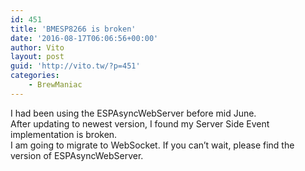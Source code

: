 ```yaml
---
id: 451
title: 'BMESP8266 is broken'
date: '2016-08-17T06:06:56+00:00'
author: Vito
layout: post
guid: 'http://vito.tw/?p=451'
categories:
    - BrewManiac
---
```


I had been using the ESPAsyncWebServer before mid June.  
After updating to newest version, I found my Server Side Event implementation is broken.  
I am going to migrate to WebSocket. If you can’t wait, please find the version of ESPAsyncWebServer.